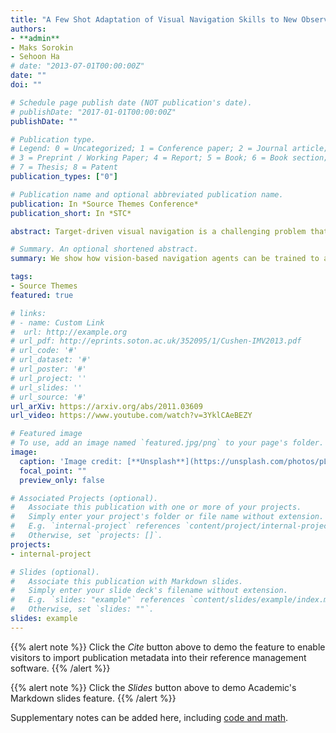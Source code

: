 ```yaml
---
title: "A Few Shot Adaptation of Visual Navigation Skills to New Observations using Meta-Learning"
authors:
- **admin**
- Maks Sorokin
- Sehoon Ha
# date: "2013-07-01T00:00:00Z"
date: ""
doi: ""

# Schedule page publish date (NOT publication's date).
# publishDate: "2017-01-01T00:00:00Z"
publishDate: ""

# Publication type.
# Legend: 0 = Uncategorized; 1 = Conference paper; 2 = Journal article;
# 3 = Preprint / Working Paper; 4 = Report; 5 = Book; 6 = Book section;
# 7 = Thesis; 8 = Patent
publication_types: ["0"]

# Publication name and optional abbreviated publication name.
publication: In *Source Themes Conference*
publication_short: In *STC*

abstract: Target-driven visual navigation is a challenging problem that requires a robot to find the goal using only visual inputs. Many researchers have demonstrated promising results using deep reinforcement learning (deep RL) on various robotic platforms, but typical end-to-end learning is known for its poor extrapolation capability to new scenarios. Therefore, learning a navigation policy for a new robot with a new sensor configuration or a new target still remains a challenging problem. In this paper, we introduce a learning algorithm that enables rapid adaptation to new sensor configurations or target objects with a few shots. We design a policy architecture with latent features between perception and inference networks and quickly adapt the perception network via meta-learning while freezing the inference network. Our experiments show that our algorithm adapts the learned navigation policy with only three shots for unseen situations with different sensor configurations or different target colors. We also analyze the proposed algorithm by investigating various hyperparameters. 

# Summary. An optional shortened abstract.
summary: We show how vision-based navigation agents can be trained to adapt to new sensor configurations with only a few shots. Rapid adaptation is achieved by introducing a bottleneck between perception and inference networks, and through the perception component's meta-adaptation. 

tags:
- Source Themes
featured: true

# links:
# - name: Custom Link
#  url: http://example.org
# url_pdf: http://eprints.soton.ac.uk/352095/1/Cushen-IMV2013.pdf
# url_code: '#'
# url_dataset: '#'
# url_poster: '#'
# url_project: ''
# url_slides: ''
# url_source: '#'
url_arXiv: https://arxiv.org/abs/2011.03609
url_video: https://www.youtube.com/watch?v=3YklCAeBEZY

# Featured image
# To use, add an image named `featured.jpg/png` to your page's folder. 
image:
  caption: 'Image credit: [**Unsplash**](https://unsplash.com/photos/pLCdAaMFLTE)'
  focal_point: ""
  preview_only: false

# Associated Projects (optional).
#   Associate this publication with one or more of your projects.
#   Simply enter your project's folder or file name without extension.
#   E.g. `internal-project` references `content/project/internal-project/index.md`.
#   Otherwise, set `projects: []`.
projects:
- internal-project

# Slides (optional).
#   Associate this publication with Markdown slides.
#   Simply enter your slide deck's filename without extension.
#   E.g. `slides: "example"` references `content/slides/example/index.md`.
#   Otherwise, set `slides: ""`.
slides: example
---
```


{{% alert note %}}
Click the *Cite* button above to demo the feature to enable visitors to import publication metadata into their reference management software.
{{% /alert %}}

{{% alert note %}}
Click the *Slides* button above to demo Academic's Markdown slides feature.
{{% /alert %}}

Supplementary notes can be added here, including [code and math](https://sourcethemes.com/academic/docs/writing-markdown-latex/).
